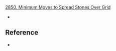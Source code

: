 [2850. Minimum Moves to Spread Stones Over Grid](https://leetcode.com/problems/minimum-moves-to-spread-stones-over-grid/description/)

* 



## Reference
* 